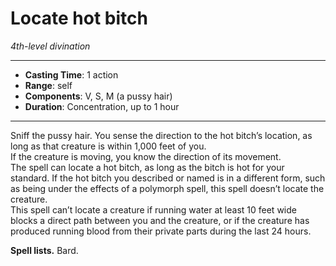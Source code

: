 # Locate hot bitch
*4th-level divination*
___
- **Casting Time**: 1 action
- **Range**: self
- **Components**: V, S, M (a pussy hair)
- **Duration**: Concentration, up to 1 hour
---
Sniff the pussy hair. You sense the direction to the hot bitch’s location, as long as that creature is within 1,000 feet of you. \
If the creature is moving, you know the direction of its movement. \
The spell can locate a hot bitch, as long as the bitch is hot for your standard. If the hot bitch you described or named is in a different form, such as being under the effects of a polymorph spell, this spell doesn’t locate the creature. \
This spell can’t locate a creature if running water at least 10 feet wide blocks a direct path between you and the creature, or if the creature has produced running blood from their private parts during the last 24 hours. 

**Spell lists.** Bard. 